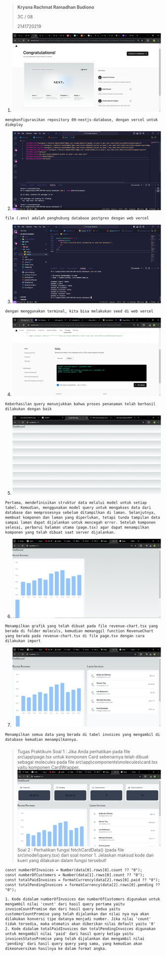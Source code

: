 > **Krysna Rachmat Ramadhan Budiono**
>
> 3C / 08
>
> 2141720219





1. ![alt text](image.png)

```
mengkonfigurasikan repository 09-nextjs-database, dengan vercel untuk dideploy
```

2. ![alt text](image-1.png)

```
file (.env) adalah penghubung database postgres dengan web vercel
```

3. ![alt text](image-2.png)

```
dengan menggunakan terminal, kita bisa melakukan seed di web vercel
```

4. ![alt text](image-3.png)

```
Keberhasilan query menunjukkan bahwa proses penanaman telah berhasil dilakukan dengan baik
```

5. ![alt text](image-4.png)
```
Pertama, mendefinisikan struktur data melalui model untuk setiap tabel. Kemudian, menggunakan model query untuk mengakses data dari database dan memprosesnya sebelum ditampilkan di laman. Selanjutnya, membuat komponen dan laman yang diperlukan, tetapi tunda tampilan data sampai laman dapat dijalankan untuk mencegah error. Setelah komponen selesai, perbarui halaman utama (page.tsx) agar dapat menampilkan komponen yang telah dibuat saat server dijalankan.
```
6. ![alt text](image-5.png)
```
Menampilkan grafik yang telah dibuat pada file revenue-chart.tsx yang berada di folder moleculs, kemudian memanggil function RevenueChart yang berada pada revenue-chart.tsx di file page.tsx dengan cara dilakukan import
```
7. ![alt text](image-6.png)
```
Menampilkan semua data yang berada di tabel invoices yang mengambil di database kemudian menampilkannya.
```

###
> Tugas Praktikum
Soal 1 : Jika Anda perhatikan pada file src\app\page.tsx untuk komponen Card sebenarnya telah dibuat sebagai molecules pada file src\app\components\molecules\card.tsx yaitu komponen CardWrapper.
![alt text](image-7.png)
Soal 2 : Perhatikan fungsi fetchCardData() (pada file src\model\query.tsx) dari soal nomor 1. Jelaskan maksud kode dan kueri yang dilakukan dalam fungsi tersebut!
```
const numberOfInvoices = Number(data[0].rows[0].count ?? "0");
const numberOfCustomers = Number(data[1].rows[0].count ?? "0");
const totalPaidInvoices = formatCurrency(data[2].rows[0].paid ?? "0");
const totalPendingInvoices = formatCurrency(data[2].rows[0].pending ?? "0");
```

```
1. Kode didalam numberOfInvoices dan numberOfCustomers digunakan untuk mengambil nilai 'count' dari hasil query pertama yaitu invoiceCountPromise dan dari hasil query kedua yaitu customerCountPromise yang telah dijalankan dan nilai nya nya akan dilakukan konversi tipe datanya menjadi number. Jika nilai 'count' tidak tersedia, maka otomatis akan diberikan nilai default yaitu '0'
2. Kode didalam totalPaidInvoices dan totalPendingInvoices digunakan untuk mengambil nilai 'paid' dari hasil query ketiga yaitu invoicesStatusPromise yang telah dijalankan dan mengambil nilai 'pending' dari hasil query query yang sama, yang kemudian akan dikeonversikan hasilnya ke dalam format angka.
```